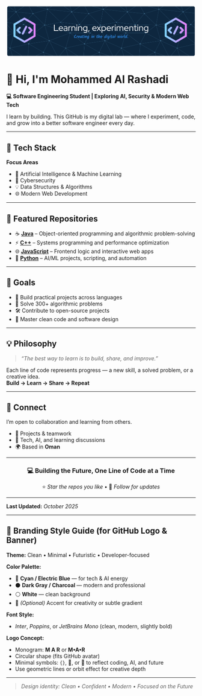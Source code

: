 
<!-- 🌌 GitHub Profile Banner -->
<p align="center">
  <img src="https://github.com/mohamedalrashadi/mohamedalrashadi/blob/main/github-header-banner.png" />
</p>

# 👋 Hi, I'm **Mohammed Al Rashadi**

**💻 Software Engineering Student | Exploring AI, Security & Modern Web Tech**

I learn by building. This GitHub is my digital lab — where I experiment, code, and grow into a better software engineer every day.

---

## 🚀 Tech Stack


**Focus Areas**
- 🤖 Artificial Intelligence & Machine Learning
- 🔐 Cybersecurity
- 💡 Data Structures & Algorithms
- 🌐 Modern Web Development

---

## 📂 Featured Repositories
- ☕ [**Java**](https://github.com/mohamedalrashadi/Java) – Object-oriented programming and algorithmic problem-solving
- ⚡ [**C++**](https://github.com/mohamedalrashadi/Cpp) – Systems programming and performance optimization
- 🌐 [**JavaScript**](https://github.com/mohamedalrashadi/Javascript) – Frontend logic and interactive web apps
- 🐍 [**Python**](https://github.com/mohamedalrashadi/Python) – AI/ML projects, scripting, and automation

---

## 🎯 Goals
- 🚀 Build practical projects across languages
- 🧩 Solve 300+ algorithmic problems
- 🛠️ Contribute to open-source projects
- 🧠 Master clean code and software design

---

## 💡 Philosophy
> *“The best way to learn is to build, share, and improve.”*

Each line of code represents progress — a new skill, a solved problem, or a creative idea.  
**Build → Learn → Share → Repeat**

---

## 🌟 Connect
I’m open to collaboration and learning from others.
- 🤝 Projects & teamwork
- 💬 Tech, AI, and learning discussions
- 🌍 Based in **Oman**

---

<div align="center">

### 💻 Building the Future, One Line of Code at a Time
⭐ *Star the repos you like* • 🔄 *Follow for updates*

</div>

---

**Last Updated:** *October 2025*

---

## 🎨 Branding Style Guide (for GitHub Logo & Banner)

**Theme:** Clean • Minimal • Futuristic • Developer-focused

**Color Palette:**
- 🩵 **Cyan / Electric Blue** — for tech & AI energy
- ⚫ **Dark Gray / Charcoal** — modern and professional
- ⚪ **White** — clean background
- 💜 *(Optional)* Accent for creativity or subtle gradient

**Font Style:**
- *Inter*, *Poppins*, or *JetBrains Mono* (clean, modern, slightly bold)

**Logo Concept:**
- Monogram: **M A R** or **M•A•R**
- Circular shape (fits GitHub avatar)
- Minimal symbols: `{}`, 🤖, or 🌌 to reflect coding, AI, and future
- Use geometric lines or orbit effect for creative depth

---

> *Design identity: Clean • Confident • Modern • Focused on the Future*
